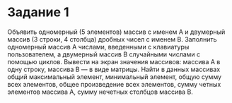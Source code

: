 #                               Задание 1
Объявить одномерный (5 элементов) массив с именем A и двумерный массив
(3 строки, 4 столбца) дробных чисел с именем B. Заполнить одномерный
массив А числами, введенными с клавиатуры пользователем, а двумерный
массив В случайными числами с помощью циклов. Вывести на экран значения
массивов: массива А в одну строку, массива В — в виде матрицы.
Найти в данных массивах общий максимальный элемент, минимальный элемент, общую
сумму всех элементов, общее произведение всех элементов, сумму четных
элементов массива А, сумму нечетных столбцов массива В.
